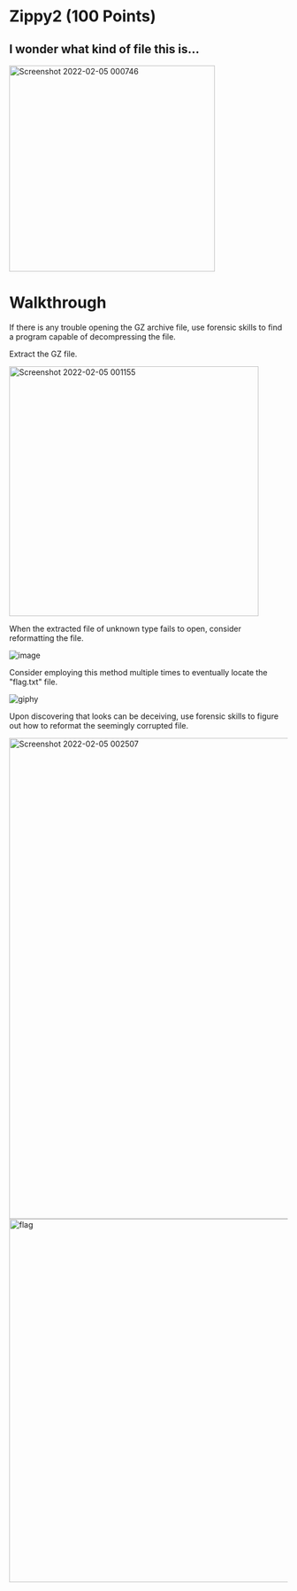 # Zippy2 (100 Points)
## I wonder what kind of file this is...
<img width="372" alt="Screenshot 2022-02-05 000746" src="https://user-images.githubusercontent.com/99063625/152630853-d1e54723-7848-472e-9d0f-11a0eba65b36.png">

# Walkthrough

If there is any trouble opening the GZ archive file, use forensic skills to find a program capable of decompressing the file.

Extract the GZ file.

<img width="451" alt="Screenshot 2022-02-05 001155" src="https://user-images.githubusercontent.com/99063625/152631180-69f46b81-2dbc-4b92-8c80-06ac1fb6f506.png">

When the extracted file of unknown type fails to open, consider reformatting the file.

![image](https://user-images.githubusercontent.com/99063625/152630990-d6c534a1-bb28-4e18-ae11-3d5b17774f97.png)

Consider employing this method multiple times to eventually locate the "flag.txt" file.

![giphy](https://user-images.githubusercontent.com/99063625/152631140-fed331d7-66b5-4437-8c3e-d16a6fc362c1.gif)

Upon discovering that looks can be deceiving, use forensic skills to figure out how to reformat the seemingly corrupted file.

<img width="868" alt="Screenshot 2022-02-05 002507" src="https://user-images.githubusercontent.com/99063625/152631274-275e7241-b074-4a52-b6bc-7d8f3e6ac98f.png">

<img width="656" alt="flag" src="https://user-images.githubusercontent.com/99063625/152631349-6c12ea5e-f4ba-40a2-993c-e061a941cfaf.png">
